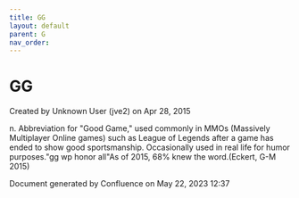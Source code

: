 ```yaml
---
title: GG
layout: default
parent: G
nav_order:
---
```


# GG

Created by  Unknown User (jve2) on Apr 28, 2015

n. Abbreviation for &quot;Good Game,&quot; used commonly in MMOs (Massively Multiplayer Online games) such as League of Legends after a game has ended to show good sportsmanship. Occasionally used in real life for humor purposes.&quot;gg wp honor all&quot;As of 2015, 68% knew the word.(Eckert, G-M 2015) 

Document generated by Confluence on May 22, 2023 12:37


